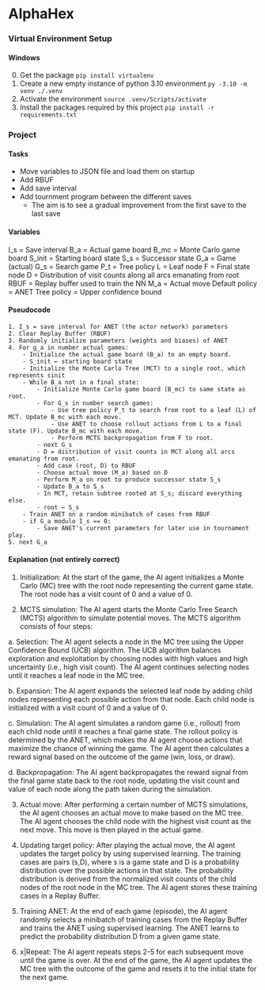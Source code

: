 # AlphaHex
### Virtual Environment Setup
#### Windows
0. Get the package `pip install virtualenv`
1. Create a new empty instance of python 3.10 environment `py -3.10 -m venv ./.venv`
2. Activate the environment `source .venv/Scripts/activate`
3. Install the packages required by this project `pip install -r requirements.txt`

### Project
#### Tasks
- Move variables to JSON file and load them on startup
- Add RBUF
- Add save interval
- Add tournment program between the different saves
    - The aim is to see a gradual improvement from the first save to the last save

#### Variables
I_s = Save interval
B_a = Actual game board
B_mc = Monte Carlo game board
S_init = Starting board state
S_s = Successor state
G_a = Game (actual)
G_s = Search game
P_t = Tree policy
L = Leaf node
F = Final state node
D = Distribution of visit counts along all arcs emanating from root
RBUF = Replay buffer used to train the NN
M_a = Actual move
Default policy = ANET
Tree policy = Upper confidence bound

#### Pseudocode
```
1. I_s = save interval for ANET (the actor network) parameters
2. Clear Replay Buffer (RBUF)
3. Randomly initialize parameters (weights and biases) of ANET
4. For g_a in number actual games:
    - Initialize the actual game board (B_a) to an empty board.
    - S_init ← starting board state
    - Initialize the Monte Carlo Tree (MCT) to a single root, which represents sinit
    - While B_a not in a final state:
        - Initialize Monte Carlo game board (B_mc) to same state as root.
        - For G_s in number search games:
            - Use tree policy P_t to search from root to a leaf (L) of MCT. Update B_mc with each move.
            - Use ANET to choose rollout actions from L to a final state (F). Update B_mc with each move.
            - Perform MCTS backpropagation from F to root.
        - next G_s
        - D = distribution of visit counts in MCT along all arcs emanating from root.
        - Add case (root, D) to RBUF
        - Choose actual move (M_a) based on D
        - Perform M_a on root to produce successor state S_s
        - Update B_a to S_s
        - In MCT, retain subtree rooted at S_s; discard everything else.
        - root ← S_s
    - Train ANET on a random minibatch of cases from RBUF
    - if G_a modulo I_s == 0:
        - Save ANET's current parameters for later use in tournament play.
5. next G_a
```

#### Explanation (not entirely correct)
1. Initialization: At the start of the game, the AI agent initializes a Monte Carlo (MC) tree with the root node representing the current game state. The root node has a visit count of 0 and a value of 0.

2. MCTS simulation: The AI agent starts the Monte Carlo Tree Search (MCTS) algorithm to simulate potential moves. The MCTS algorithm consists of four steps:

a. Selection: The AI agent selects a node in the MC tree using the Upper Confidence Bound (UCB) algorithm. The UCB algorithm balances exploration and exploitation by choosing nodes with high values and high uncertainty (i.e., high visit count). The AI agent continues selecting nodes until it reaches a leaf node in the MC tree.

b. Expansion: The AI agent expands the selected leaf node by adding child nodes representing each possible action from that node. Each child node is initialized with a visit count of 0 and a value of 0.

c. Simulation: The AI agent simulates a random game (i.e., rollout) from each child node until it reaches a final game state. The rollout policy is determined by the ANET, which makes the AI agent choose actions that maximize the chance of winning the game. The AI agent then calculates a reward signal based on the outcome of the game (win, loss, or draw).

d. Backpropagation: The AI agent backpropagates the reward signal from the final game state back to the root node, updating the visit count and value of each node along the path taken during the simulation.

3. Actual move: After performing a certain number of MCTS simulations, the AI agent chooses an actual move to make based on the MC tree. The AI agent chooses the child node with the highest visit count as the next move. This move is then played in the actual game.

4. Updating target policy: After playing the actual move, the AI agent updates the target policy by using supervised learning. The training cases are pairs (s,D), where s is a game state and D is a probability distribution over the possible actions in that state. The probability distribution is derived from the normalized visit counts of the child nodes of the root node in the MC tree. The AI agent stores these training cases in a Replay Buffer.

5. Training ANET: At the end of each game (episode), the AI agent randomly selects a minibatch of training cases from the Replay Buffer and trains the ANET using supervised learning. The ANET learns to predict the probability distribution D from a given game state.

6. x|Repeat: The AI agent repeats steps 2-5 for each subsequent move until the game is over. At the end of the game, the AI agent updates the MC tree with the outcome of the game and resets it to the initial state for the next game.